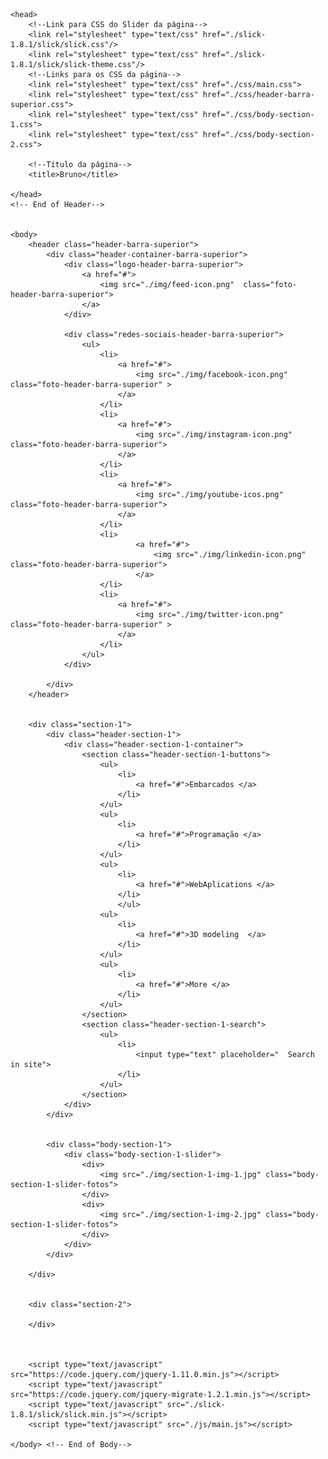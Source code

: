 <html>


    <head>
        <!--Link para CSS do Slider da página-->
        <link rel="stylesheet" type="text/css" href="./slick-1.8.1/slick/slick.css"/>
        <link rel="stylesheet" type="text/css" href="./slick-1.8.1/slick/slick-theme.css"/>
        <!--Links para os CSS da página-->
        <link rel="stylesheet" type="text/css" href="./css/main.css">
        <link rel="stylesheet" type="text/css" href="./css/header-barra-superior.css">
        <link rel="stylesheet" type="text/css" href="./css/body-section-1.css">
        <link rel="stylesheet" type="text/css" href="./css/body-section-2.css">

        <!--Título da página-->
        <title>Bruno</title>

    </head> 
    <!-- End of Header-->


    <body>
        <header class="header-barra-superior">
            <div class="header-container-barra-superior">    
                <div class="logo-header-barra-superior">
                    <a href="#">
                        <img src="./img/feed-icon.png"  class="foto-header-barra-superior">
                    </a>
                </div>

                <div class="redes-sociais-header-barra-superior">
                    <ul>
                        <li>
                            <a href="#"> 
                                <img src="./img/facebook-icon.png" class="foto-header-barra-superior" > 
                            </a>
                        </li>
                        <li>
                            <a href="#"> 
                                <img src="./img/instagram-icon.png"  class="foto-header-barra-superior">
                            </a>
                        </li>
                        <li>
                            <a href="#"> 
                                <img src="./img/youtube-icos.png"  class="foto-header-barra-superior">
                            </a>
                        </li>
                        <li>
                                <a href="#"> 
                                    <img src="./img/linkedin-icon.png"  class="foto-header-barra-superior">
                                </a>
                        </li>
                        <li>
                            <a href="#"> 
                                <img src="./img/twitter-icon.png" class="foto-header-barra-superior" >
                            </a>
                        </li>
                    </ul>
                </div>

            </div>
        </header>
        

        <div class="section-1">
            <div class="header-section-1">
                <div class="header-section-1-container">
                    <section class="header-section-1-buttons">
                        <ul>
                            <li>
                                <a href="#">Embarcados </a>
                            </li>
                        </ul>
                        <ul>
                            <li>    
                                <a href="#">Programação </a>
                            </li>
                        </ul>
                        <ul>
                            <li>
                                <a href="#">WebAplications </a>                               
                            </li>
                            </ul>
                        <ul>
                            <li>
                                <a href="#">3D modeling  </a>     
                            </li>
                        </ul>                    
                        <ul>
                            <li>
                                <a href="#">More </a>         
                            </li>
                        </ul>
                    </section>
                    <section class="header-section-1-search">
                        <ul>
                            <li>
                                <input type="text" placeholder="  Search in site">
                            </li>
                        </ul>
                    </section>
                </div>
            </div>


            <div class="body-section-1">
                <div class="body-section-1-slider">
                    <div>
                        <img src="./img/section-1-img-1.jpg" class="body-section-1-slider-fotos">
                    </div>
                    <div>
                        <img src="./img/section-1-img-2.jpg" class="body-section-1-slider-fotos">
                    </div>
                </div>
            </div>
            
        </div>


        <div class="section-2">

        </div>



        <script type="text/javascript" src="https://code.jquery.com/jquery-1.11.0.min.js"></script>
        <script type="text/javascript" src="https://code.jquery.com/jquery-migrate-1.2.1.min.js"></script>
        <script type="text/javascript" src="./slick-1.8.1/slick/slick.min.js"></script>
        <script type="text/javascript" src="./js/main.js"></script>

    </body> <!-- End of Body-->

</html><!-- End of HTML-->